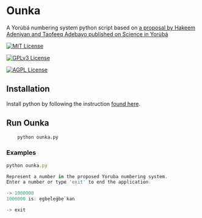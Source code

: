 # Ounka

A Yorùbá numbering system python script based on [a proposal by Hakeem Adeniyan and Taofeeq Adebayo published on Science in Yorùbá](https://scienceinyoruba.org/2024/11/18/the-new-adeniyan-adebayo-yoruba-numbering-system-python-codes/)


[![MIT License](https://img.shields.io/badge/License-MIT-green.svg)](https://choosealicense.com/licenses/mit/)

[![GPLv3 License](https://img.shields.io/badge/License-GPL%20v3-yellow.svg)](https://opensource.org/licenses/)

[![AGPL License](https://img.shields.io/badge/license-AGPL-blue.svg)](http://www.gnu.org/licenses/agpl-3.0)


## Installation

Install python by following the instruction [found here](https://realpython.com/installing-python/).
## Run Ounka
```python
    python ounka.py
```

### Examples

```javascript
python ounka.py

Represent a number in the proposed Yoruba numbering system.
Enter a number or type 'exit' to end the application.

-> 1000000
1000000 is: ẹgbẹ̀lẹ́gbẹ̀ kan

-> exit
```


